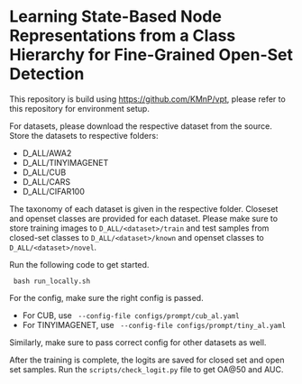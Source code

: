 # Learning State-Based Node Representations from a Class Hierarchy for Fine-Grained Open-Set Detection

This repository is build using https://github.com/KMnP/vpt, please refer to this repository for environment setup.


For datasets, please download the respective dataset from the source. Store the datasets to respective folders:

- D_ALL/AWA2
- D_ALL/TINYIMAGENET
- D_ALL/CUB
- D_ALL/CARS
- D_ALL/CIFAR100

The taxonomy of each dataset is given in the respective folder. Closeset and openset classes are provided for each dataset. Please make sure to store training images to `D_ALL/<dataset>/train` and test samples from closed-set classes to `D_ALL/<dataset>/known` and openset classes to `D_ALL/<dataset>/novel`.

Run the following code to get started.

```
 bash run_locally.sh
``` 

For the config, make sure the right config is passed.

- For CUB, use ` --config-file configs/prompt/cub_al.yaml`
- For TINYIMAGENET, use ` --config-file configs/prompt/tiny_al.yaml`

Similarly, make sure to pass correct config for other datasets as well.

After the training is complete, the logits are saved for closed set and open set samples. Run the `scripts/check_logit.py`  file to get OA@50 and AUC.